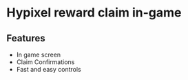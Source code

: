 # Hypixel reward claim in-game

## Features 
 - In game screen
 - Claim Confirmations
 - Fast and easy controls

